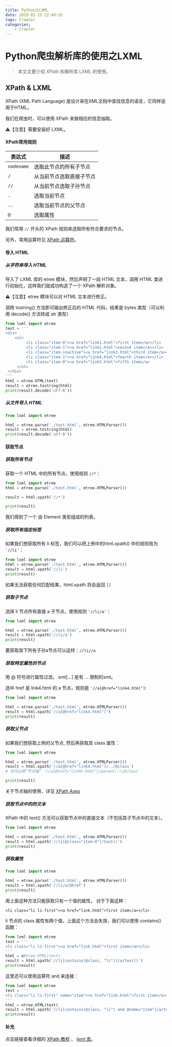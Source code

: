 ```yaml
---
title: Python之LXML
date: 2019-02-15 22:49:55
tags: Crawler
categories:
	- Crawler
---
```


# Python爬虫解析库的使用之LXML

> 本文主要介绍 XPath 和解析库 LXML 的使用。



## XPath & LXML

XPath (XML Path Language) 是设计来在XML文档中查找信息的语言，它同样适用于HTML。

我们在爬虫时，可以使用 XPath 来做相应的信息抽取。

⚠️【注意】需要安装好 LXML。

#### XPath常用规则

| 表达式 | 描述 |
| -- | -- |
| `nodename` | 选取此节点的所有子节点 |
| `/` | 从当前节点选取直接子节点 |
| `//` | 从当前节点选取子孙节点 |
| `.` | 选取当前节点 |
| `..` | 选取当前节点的父节点 |
| `@` | 选取属性 |

我们常用 `//` 开头的 XPath 规则来选取所有符合要求的节点。

另外，常用运算符见 [XPath 运算符](http://www.w3school.com.cn/xpath/xpath_operators.asp)。

#### 导入 HTML

##### 从字符串导入 HTML

导入了 LXML 库的 etree 模块，然后声明了一段 HTML 文本，调用 HTML 类进行初始化，这样我们就成功构造了一个 XPath 解析对象。

⚠️【注意】etree 模块可以对 HTML 文本进行修正。

调用 tostring() 方法即可输出修正后的 HTML 代码，结果是 bytes 类型（可以利用 decode() 方法转成 str 类型）

```python
from lxml import etree
text = '''
<div>
    <ul>
         <li class="item-0"><a href="link1.html">first item</a></li>
         <li class="item-1"><a href="link2.html">second item</a></li>
         <li class="item-inactive"><a href="link3.html">third item</a></li>
         <li class="item-1"><a href="link4.html">fourth item</a></li>
         <li class="item-0"><a href="link5.html">fifth item</a>
     </ul>
 </div>
'''
html = etree.HTML(text)
result = etree.tostring(html)
print(result.decode('utf-8'))
```

##### 从文件导入 HTML

```python
from lxml import etree

html = etree.parse('./test.html', etree.HTMLParser())
result = etree.tostring(html)
print(result.decode('utf-8'))
```

#### 获取节点

##### 获取所有节点

获取一个 HTML 中的所有节点，使用规则 `//*`：

```python
from lxml import etree
html = etree.parse('./test.html', etree.HTMLParser())

result = html.xpath('//*')

print(result)
```

我们得到了一个 由 Element 类型组成的列表。

##### 获取所有指定标签

如果我们想获取所有 li 标签，我们可以把上例中的html.xpath() 中的规则改为 `'//li'`：

```python
from lxml import etree
html = etree.parse('./test.html', etree.HTMLParser())
result = html.xpath('//li')
print(result)
```

如果无法获取任何匹配结果，html.xpath 将会返回 `[]`

##### 获取子节点

选择 li 节点所有直接 a 子节点，使用规则 `'//li/a'`：

```python
from lxml import etree

html = etree.parse('./test.html', etree.HTMLParser())
result = html.xpath('//li/a')
print(result)
```

要获取其下所有子孙a节点可以这样：`//li//a`

##### 获取特定属性的节点

用 @ 符号进行属性过滤。
smt[...] 是有 ... 限制的smt。

选中 href 是 link4.html 的 a 节点，规则是 `'//a[@href="link4.html"]`:

```python
from lxml import etree

html = etree.parse('./test.html', etree.HTMLParser())
result = html.xpath('//a[@href="link4.html"]')
print(result)
```

##### 获取父节点

如果我们想获取上例的父节点, 然后再获取其 class 属性：

```python
from lxml import etree

html = etree.parse('./test.html', etree.HTMLParser())
result = html.xpath('//a[@href="link4.html"]/../@class')
# 也可以用“节点轴” '//a[@href="link4.html"]/parent::*/@class'

print(result)
```

关于节点轴的使用，详见 [XPath Axes](http://www.w3school.com.cn/xpath/xpath_axes.asp)

##### 获取节点中的的文本

XPath 中的 text() 方法可以获取节点中的直接文本（不包括其子节点中的文本）。

```python
from lxml import etree

html = etree.parse('./test.html', etree.HTMLParser())
result = html.xpath('//li[@class="item-0"]/text()')
print(result)
```

##### 获取属性

```python
from lxml import etree

html = etree.parse('./test.html', etree.HTMLParser())
result = html.xpath('//li/a/@href')
print(result)
```

用上面这种方法只能获取只有一个值的属性，
对于下面这种：

`<li class="li li-first"><a href="link.html">first item</a></li>`

 li 节点的 class 属性有两个值，上面这个方法会失效，我们可以使用 contains() 函数：

```python
from lxml import etree
text = '''
<li class="li li-first"><a href="link.html">first item</a></li>
'''
html = e#tree.HTML(text)
result = html.xpath('//li[contains(@class, "li")]/a/text()')
print(result)
```

这里还可以使用运算符 and 来连接：

```python
from lxml import etree
text = '''
<li class="li li-first" name="item"><a href="link.html">first item</a></li>
'''
html = etree.HTML(text)
result = html.xpath('//li[contains(@class, "li") and @name="item"]/a/text()')
print(result)
```

#### 补充

点击链接查看详细的 [XPath 教程](http://www.w3school.com.cn/xpath/index.asp) 、 [lxml 库](https://lxml.de)。


